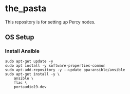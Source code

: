 # the_pasta
This repository is for setting up Percy nodes.

## OS Setup

### Install Ansible
```
sudo apt-get update -y
sudo apt install -y software-properties-common
sudo apt-add-repository -y --update ppa:ansible/ansible
sudo apt-get install -y \
    ansible \
    flac \
    portaudio19-dev
```